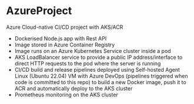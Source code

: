 # AzureProject
Azure Cloud-native CI/CD project with AKS/ACR

- Dockerised Node.js app with Rest API
- Image stored in Azure Container Registry
- Image runs on an Azure Kubernetes Service cluster inside a pod
- AKS LoadBalancer service to provide a public IP address/interface to direct HTTP requests to the pod where the server is running
- CI/CD build and release pipelines deployed using Self-hosted Agent Linux (Ubuntu 22.04) VM with Azure DevOps (pipelines triggered when code is committed to this repo) to build a new Docker image, push it to ACR and automatically deploy to the AKS cluster
- Prometheus monitoring on the AKS cluster
